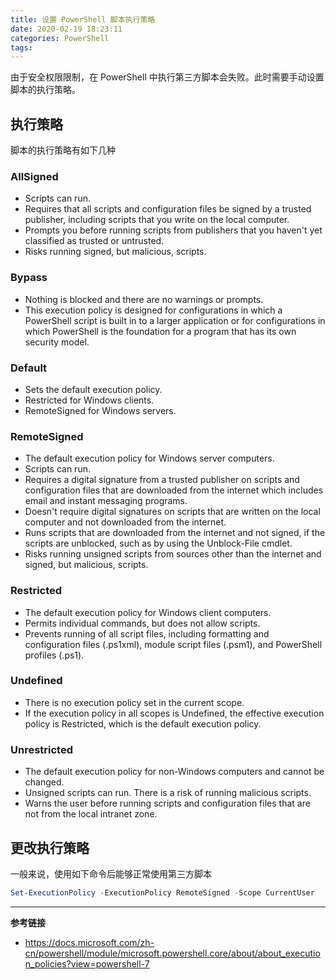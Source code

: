 ```yaml
---
title: 设置 PowerShell 脚本执行策略
date: 2020-02-19 18:23:11
categories: PowerShell
tags:
---
```

由于安全权限限制，在 PowerShell 中执行第三方脚本会失败。此时需要手动设置脚本的执行策略。

<!-- more -->

## 执行策略

脚本的执行策略有如下几种

### AllSigned

- Scripts can run.
- Requires that all scripts and configuration files be signed by a trusted publisher, including scripts that you write on the local computer.
- Prompts you before running scripts from publishers that you haven't yet classified as trusted or untrusted.
- Risks running signed, but malicious, scripts.

### Bypass

- Nothing is blocked and there are no warnings or prompts.
- This execution policy is designed for configurations in which a PowerShell script is built in to a larger application or for configurations in which PowerShell is the foundation for a program that has its own security model.

### Default

- Sets the default execution policy.
- Restricted for Windows clients.
- RemoteSigned for Windows servers.

### RemoteSigned

- The default execution policy for Windows server computers.
- Scripts can run.
- Requires a digital signature from a trusted publisher on scripts and configuration files that are downloaded from the internet which includes email and instant messaging programs.
- Doesn't require digital signatures on scripts that are written on the local computer and not downloaded from the internet.
- Runs scripts that are downloaded from the internet and not signed, if the scripts are unblocked, such as by using the Unblock-File cmdlet.
- Risks running unsigned scripts from sources other than the internet and signed, but malicious, scripts.

### Restricted

- The default execution policy for Windows client computers.
- Permits individual commands, but does not allow scripts.
- Prevents running of all script files, including formatting and configuration files (.ps1xml), module script files (.psm1), and PowerShell profiles (.ps1).

### Undefined

- There is no execution policy set in the current scope.
- If the execution policy in all scopes is Undefined, the effective execution policy is Restricted, which is the default execution policy.

### Unrestricted

- The default execution policy for non-Windows computers and cannot be changed.
- Unsigned scripts can run. There is a risk of running malicious scripts.
- Warns the user before running scripts and configuration files that are not from the local intranet zone.

## 更改执行策略

一般来说，使用如下命令后能够正常使用第三方脚本

```powershell
Set-ExecutionPolicy -ExecutionPolicy RemoteSigned -Scope CurrentUser
```

---

**参考链接**

- https://docs.microsoft.com/zh-cn/powershell/module/microsoft.powershell.core/about/about_execution_policies?view=powershell-7
